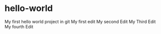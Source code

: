 # hello-world
My first hello world project in git
My first edit
My second Edit
My Third Edit
My fourth Edit

